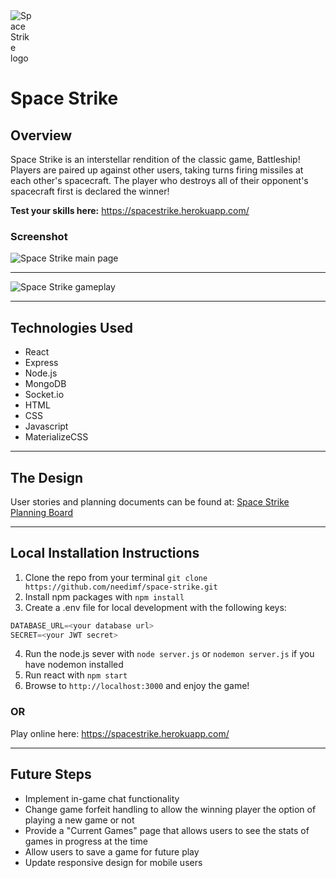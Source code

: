 <img src="https://i.imgur.com/pJqB2pt.png" alt="Space Strike logo" style="max-width: 7%;"/>

# Space Strike

## Overview

Space Strike is an interstellar rendition of the classic game, Battleship! Players are paired up against other users, taking turns firing missiles at each other's spacecraft. The player who destroys all of their opponent's spacecraft first is declared the winner!

**Test your skills here:** https://spacestrike.herokuapp.com/

### Screenshot

<img src="https://i.imgur.com/hJiUoV4.png"
     alt="Space Strike main page"
     style="margin: 0 auto; max-width: 80%;" />

---

<img src="https://i.imgur.com/ZVCQRwX.png"
     alt="Space Strike gameplay"
     style="margin: 0 auto; max-width: 80%;" />

---

## Technologies Used

- React
- Express
- Node.js
- MongoDB
- Socket.io
- HTML
- CSS
- Javascript
- MaterializeCSS

---

## The Design

User stories and planning documents can be found at: [Space Strike Planning Board](https://trello.com/b/F4TJsPE6/react-battleship-spacestrike)

---

## Local Installation Instructions

1. Clone the repo from your terminal ```git clone https://github.com/needimf/space-strike.git```
2. Install npm packages with ```npm install```
3. Create a .env file for local development with the following keys: 
```javascript
DATABASE_URL=<your database url>
SECRET=<your JWT secret>
```
4. Run the node.js sever with ```node server.js``` or ```nodemon server.js``` if you have nodemon installed
5. Run react with ```npm start```
6. Browse to ```http://localhost:3000``` and enjoy the game!


### OR

Play online here: https://spacestrike.herokuapp.com/

---

## Future Steps

- Implement in-game chat functionality
- Change game forfeit handling to allow the winning player the option of playing a new game or not
- Provide a "Current Games" page that allows users to see the stats of games in progress at the time
- Allow users to save a game for future play
- Update responsive design for mobile users